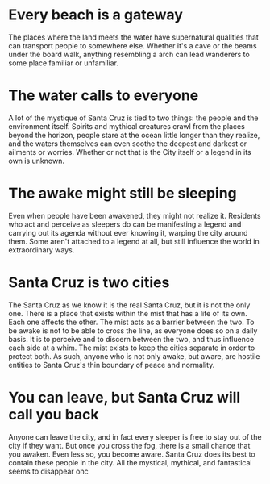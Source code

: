 # Every beach is a gateway
The places where the land meets the water have supernatural qualities that can transport people to somewhere else. Whether it's a cave or the beams under the board walk, anything resembling a arch can lead wanderers to some place familiar or unfamiliar.

# The water calls to everyone
A lot of the mystique of Santa Cruz is tied to two things: the people and the environment itself. Spirits and mythical creatures crawl from the places beyond the horizon, people stare at the ocean little longer than they realize, and the waters themselves can even soothe the deepest and darkest or ailments or worries. Whether or not that is the City itself or a legend in its own is unknown.

# The awake might still be sleeping
Even when people have been awakened, they might not realize it. Residents who act and perceive as sleepers do can be manifesting a legend and carrying out its agenda without ever knowing it, warping the city around them. Some aren't attached to a legend at all, but still influence the world in extraordinary ways.

# Santa Cruz is two cities
The Santa Cruz as we know it is the real Santa Cruz, but it is not the only one. There is a place that exists within the mist that has a life of its own. Each one affects the other. The mist acts as a barrier between the two. To be awake is not to be able to cross the line, as everyone does so on a daily basis. It is to perceive and to discern between the two, and thus influence each side at a whim. The mist exists to keep the cities separate in order to protect both. As such, anyone who is not only awake, but aware, are hostile entities to Santa Cruz's thin boundary of peace and normality.

# You can leave, but Santa Cruz will call you back
Anyone can leave the city, and in fact every sleeper is free to stay out of the city if they want. But once you cross the fog, there is a small chance that you awaken. Even less so, you become aware. Santa Cruz does its best to contain these people in the city. All the mystical, mythical, and fantastical seems to disappear onc